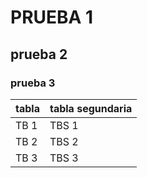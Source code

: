 # PRUEBA 1
## prueba 2
### prueba 3

tabla|tabla segundaria
-----|-----------------
TB 1 |TBS 1
TB 2 |TBS 2
TB 3 |TBS 3

